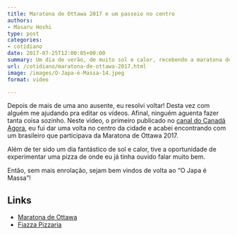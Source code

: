 ```yaml
---
title: Maratona de Ottawa 2017 e um passeio no centro
authors:
- Masaru Hoshi
type: post
categories:
- cotidiano
date: 2017-07-25T12:00:05+00:00
summary: Um dia de verão, de muito sol e calor, recebendo a maratona de Ottawa 2017! Perfeito para passear a pé, apreciar a paisagem urbana e curtir uma pizza!
url: /cotidiano/maratona-de-ottawa-2017.html
image: /images/O-Japa-é-Massa-14.jpeg
format: video

---
```

Depois de mais de uma ano ausente, eu resolvi voltar! Desta vez com alguém me ajudando pra editar os vídeos. Afinal, ninguém aguenta fazer tanta coisa sozinho. Neste vídeo, o primeiro publicado no [canal do Canadá Agora][1], eu fui dar uma volta no centro da cidade e acabei encontrando com um brasileiro que participava da Maratona de Ottawa 2017.

Além de ter sido um dia fantástico de sol e calor, tive a oportunidade de experimentar uma pizza de onde eu já tinha ouvido falar muito bem.

Então, sem mais enrolação, sejam bem vindos de volta ao &#8220;O Japa é Massa&#8221;!

## Links

  * <a href="http://www.runottawa.ca/" target="_blank" rel="noopener">Maratona de Ottawa</a>
  * <a href="http://www.fiazza.ca/" target="_blank" rel="noopener">Fiazza Pizzaria</a>

 [1]: https://www.youtube.com/CanadaAgora/